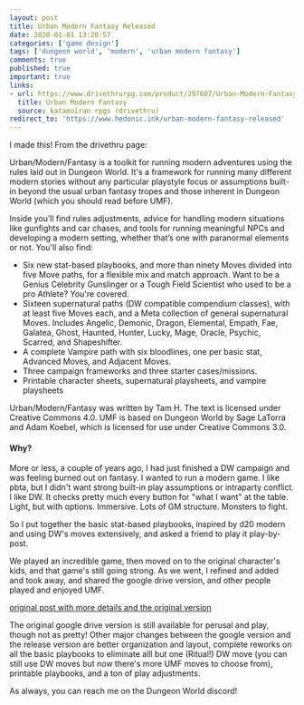 ```yaml
---
layout: post
title: Urban Modern Fantasy Released
date: 2020-01-01 13:20:57
categories: ['game design']
tags: ['dungeon world', 'modern', 'urban modern fantasy']
comments: true
published: true
important: true
links:
- url: https://www.drivethrurpg.com/product/297607/Urban-Modern-Fantasy
  title: Urban Modern Fantasy
  source: katamoiran rpgs (drivethru)
redirect_to: 'https://www.hedonic.ink/urban-modern-fantasy-released'
---
```


I made this! From the drivethru page:

Urban/Modern/Fantasy is a toolkit for running modern adventures using the rules laid out in Dungeon World. It's a framework for running many different modern stories without any particular playstyle focus or assumptions built-in beyond the usual urban fantasy tropes and those inherent in Dungeon World (which you should read before UMF).

Inside you’ll find rules adjustments, advice for handling modern situations like gunfights and car chases, and tools for running meaningful NPCs and developing a modern setting, whether that’s one with paranormal elements or not. You'll also find:

* Six new stat-based playbooks, and more than ninety Moves divided into five Move paths, for a flexible mix and match approach. Want to be a Genius Celebrity Gunslinger or a Tough Field Scientist who used to be a pro Athlete? You're covered.
* Sixteen supernatural paths (DW compatible compendium classes), with at least five Moves each, and a Meta collection of general supernatural Moves. Includes Angelic, Demonic, Dragon, Elemental, Empath, Fae, Galatea, Ghost, Haunted, Hunter, Lucky, Mage, Oracle, Psychic, Scarred, and Shapeshifter.
* A complete Vampire path with six bloodlines, one per basic stat, Advanced Moves, and Adjacent Moves.
* Three campaign frameworks and three starter cases/missions.
* Printable character sheets, supernatural playsheets, and vampire playsheets

Urban/Modern/Fantasy was written by Tam H. The text is licensed under Creative Commons 4.0. UMF is based on Dungeon World by Sage LaTorra and Adam Koebel, which is licensed for use under Creative Commons 3.0.

#### Why?

More or less, a couple of years ago, I had just finished a DW campaign and was feeling burned out on fantasy. I wanted to run a modern game. I like pbta, but I didn't want strong built-in play assumptions or intraparty conflict. I like DW. It checks pretty much every button for "what I want" at the table. Light, but with options. Immersive. Lots of GM structure. Monsters to fight.

So I put together the basic stat-based playbooks, inspired by d20 modern and using DW's moves extensively, and asked a friend to play it play-by-post.

We played an incredible game, then moved on to the original character's kids, and that game's still going strong. As we went, I refined and added and took away, and shared the google drive version, and other people played and enjoyed UMF.

[original post with more details and the original version](https://exposit.github.io/katamoiran/2018/07/18/dungeon-world-modern/)

The original google drive version is still available for perusal and play, though not as pretty!  Other major changes between the google version and the release version are better organization and layout, complete reworks on all the basic playbooks to eliminate alll but one (Ritual!) DW move (you can still use DW moves but now there's more UMF moves to choose from), printable playbooks, and a ton of play adjustments.

As always, you can reach me on the Dungeon World discord!